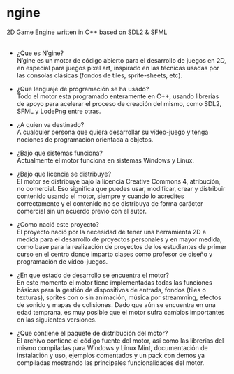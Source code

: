 # ngine
2D Game Engine written in C++ based on SDL2 &amp; SFML
<br><br>
- ¿Que es N’gine?<br>
N’gine es un motor de código abierto para el desarrollo de juegos en 2D, en especial para juegos pixel art, inspirado en las técnicas usadas por las consolas clásicas (fondos de tiles, sprite-sheets, etc).<br>

- ¿Que lenguaje de programación se ha usado?<br>
Todo el motor esta programado enteramente en C++, usando librerías de apoyo para acelerar el proceso de creación del mismo, como SDL2, SFML y LodePng entre otras.<br>

- ¿A quien va destinado?<br>
 A cualquier persona que quiera desarrollar su vídeo-juego y tenga nociones de programación orientada a objetos.<br>

- ¿Bajo que sistemas funciona?<br>
Actualmente el motor funciona en sistemas Windows y Linux.<br>

- ¿Bajo que licencia se distribuye?<br>
El motor se distribuye bajo la licencia Creative Commons 4, atribución, no comercial. Eso significa que puedes usar, modificar, crear y distribuir contenido usando el motor, siempre y cuando lo acredites correctamente y el contenido no se distribuya de forma carácter comercial sin un acuerdo previo con el autor.<br>

- ¿Como nació este proyecto?<br>
El proyecto nació por la necesidad de tener una herramienta 2D a medida para el desarrollo de proyectos personales y en mayor medida, como base para la realización de proyectos de los estudiantes de primer curso en el centro donde imparto clases como profesor de diseño y programación de vídeo-juegos.<br>

- ¿En que estado de desarrollo se encuentra el motor?<br>
En este momento el motor tiene implementadas todas las funciones básicas para la gestión de dispositivos de entrada, fondos (tiles o texturas), sprites con o sin animación, música por streamming, efectos de sonido y mapas de colisiones. Dado que aún se encuentra en una edad temprana, es muy posible que el motor sufra cambios importantes en las siguientes versiones.<br>

- ¿Que contiene el paquete de distribución del motor?<br>
El archivo contiene el código fuente del motor, así como las librerías del mismo compiladas para Windows y Linux Mint, documentación de instalación y uso, ejemplos comentados y un pack con demos ya compiladas mostrando las principales funcionalidades del motor.<br>
<br>
